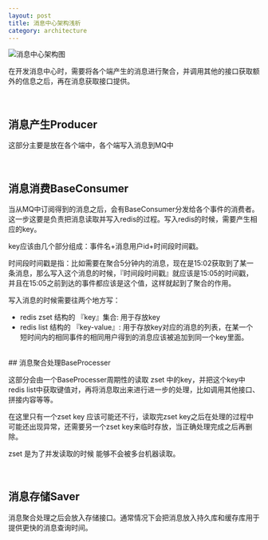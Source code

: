```yaml
---
layout: post
title: 消息中心架构浅析 
category: architecture
---
```


![消息中心架构图](http://cdn.mycdnsite.com/blog-src/2018-02-01-message-center-architecture.png)

在开发消息中心时，需要将各个端产生的消息进行聚合，并调用其他的接口获取额外的信息之后，再在消息获取接口提供。  

<br>

## 消息产生Producer

这部分主要是放在各个端中，各个端写入消息到MQ中  

<br>

## 消息消费BaseConsumer

当从MQ中订阅得到的消息之后，会有BaseConsumer分发给各个事件的消费者。这一步这要是负责把消息读取并写入redis的过程。写入redis的时候，需要产生相应的key。

key应该由几个部分组成：事件名+消息用户id+时间段时间戳。

时间段时间戳是指：比如需要在聚合5分钟内的消息，现在是15:02获取到了某一条消息，那么写入这个消息的时候，『时间段时间戳』就应该是15:05的时间戳，并且在15:05之前到达的事件都应该是这个值，这样就起到了聚合的作用。

写入消息的时候需要往两个地方写：
- redis zset 结构的 『key』集合: 用于存放key
- redis list 结构的 『key-value』: 用于存放key对应的消息的列表，在某一个短时间内的相同事件的相同用户得到的消息应该被追加到同一个key里面。

<br>
## 消息聚合处理BaseProcesser

这部分会由一个BaseProcesser周期性的读取 zset 中的key，并把这个key中redis list中获取键值对，再将消息取出来进行进一步的处理，比如调用其他接口、拼接内容等等。

在这里只有一个zset key 应该可能还不行，读取完zset key之后在处理的过程中可能还出现异常，还需要另一个zset key来临时存放，当正确处理完成之后再删除。

zset 是为了并发读取的时候 能够不会被多台机器读取。

<br>

## 消息存储Saver

消息聚合处理之后会放入存储接口。通常情况下会把消息放入持久库和缓存库用于提供更快的消息查询时间。

<br>



